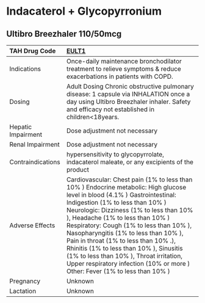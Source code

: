 # Indacaterol + Glycopyrronium

## Ultibro Breezhaler 110/50mcg

| TAH Drug Code      | [EULT1](https://www.tahsda.org.tw/drugs/hissearch.php?drug_code=EULT1)                                                                                                                                                                                                                                                                                                                                                                                                                                                                        |
|:-------------------|:----------------------------------------------------------------------------------------------------------------------------------------------------------------------------------------------------------------------------------------------------------------------------------------------------------------------------------------------------------------------------------------------------------------------------------------------------------------------------------------------------------------------------------------------|
| Indications        | Once-daily maintenance bronchodilator treatment to relieve symptoms & reduce exacerbations in patients with COPD.                                                                                                                                                                                                                                                                                                                                                                                                                             |
| Dosing             | Adult Dosing Chronic obstructive pulmonary disease: 1 capsule via INHALATION once a day using Ultibro Breezhaler inhaler. Safety and efficacy not established in children<18years.                                                                                                                                                                                                                                                                                                                                                            |
| Hepatic Impairment | Dose adjustment not necessary                                                                                                                                                                                                                                                                                                                                                                                                                                                                                                                 |
| Renal Impairment   | Dose adjustment not necessary                                                                                                                                                                                                                                                                                                                                                                                                                                                                                                                 |
| Contraindications  | hypersensitivity to glycopyrrolate, indacaterol maleate, or any excipients of the product                                                                                                                                                                                                                                                                                                                                                                                                                                                     |
| Adverse Effects    | Cardiovascular: Chest pain (1% to less than 10% ) Endocrine metabolic: High glucose level in blood (4.1% ) Gastrointestinal: Indigestion (1% to less than 10% ) Neurologic: Dizziness (1% to less than 10% ), Headache (1% to less than 10% ) Respiratory: Cough (1% to less than 10% ), Nasopharyngitis (1% to less than 10% ), Pain in throat (1% to less than 10% .), Rhinitis (1% to less than 10% ), Sinusitis (1% to less than 10% ), Throat irritation, Upper respiratory infection (10% or more ) Other: Fever (1% to less than 10% ) |
| Pregnancy          | Unknown                                                                                                                                                                                                                                                                                                                                                                                                                                                                                                                                       |
| Lactation          | Unknown                                                                                                                                                                                                                                                                                                                                                                                                                                                                                                                                       |

